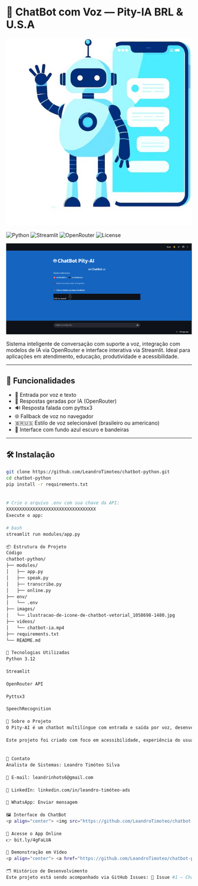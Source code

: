 # 🤖 ChatBot com Voz — Pity-IA BRL & U.S.A

<p align="center">
  <a href="https://bit.ly/4gFaLUA" target="_blank">
    <img src="https://github.com/LeandroTimoteo/chatbot-python/blob/main/images/ilustracao-de-icone-de-chatbot-vetorial_1058698-1480.jpg?raw=true" width="800" alt="Imagem de capa do ChatBot com robô e celular" />
  </a>
</p>


![Python](https://img.shields.io/badge/Python-3.10-blue?logo=python)
![Streamlit](https://img.shields.io/badge/Streamlit-App-red?logo=streamlit)
![OpenRouter](https://img.shields.io/badge/OpenRouter-API-green?logo=openai)
![License](https://img.shields.io/badge/License-MIT-yellow)


<p align="center">
  <a href="https://bit.ly/4gFaLUA" target="_blank">
    <img src="https://github.com/LeandroTimoteo/chatbot-python/blob/main/images/Captura de tela 2025-09-21 191458.png?raw=true" width="800" alt="Imagem de capa do ChatBot com robô e celular" />
  </a>
</p>

Sistema inteligente de conversação com suporte a voz, integração com modelos de IA via OpenRouter e interface interativa via Streamlit. Ideal para aplicações em atendimento, educação, produtividade e acessibilidade.

---

## 🚀 Funcionalidades

- 🎤 Entrada por voz e texto  
- 🧠 Respostas geradas por IA (OpenRouter)  
- 🔊 Resposta falada com pyttsx3  
- 🌐 Fallback de voz no navegador  
- 🇧🇷🇺🇸 Estilo de voz selecionável (brasileiro ou americano)  
- 🎨 Interface com fundo azul escuro e bandeiras  

---

## 🛠️ Instalação

```bash
git clone https://github.com/LeandroTimoteo/chatbot-python.git
cd chatbot-python
pip install -r requirements.txt


# Crie o arquivo .env com sua chave da API:
XXXXXXXXXXXXXXXXXXXXXXXXXXXXXXXXXX
Execute o app:

# bash
streamlit run modules/app.py

📦 Estrutura do Projeto
Código
chatbot-python/
├── modules/
│   ├── app.py
│   ├── speak.py
│   ├── transcribe.py
│   ├── online.py
├── env/
│   └── .env
├── images/
│   └── ilustracao-de-icone-de-chatbot-vetorial_1058698-1480.jpg
├── videos/
│   └── chatbot-ia.mp4
├── requirements.txt
└── README.md

🧰 Tecnologias Utilizadas
Python 3.12

Streamlit

OpenRouter API

Pyttsx3

SpeechRecognition

📘 Sobre o Projeto
O Pity-AI é um chatbot multilíngue com entrada e saída por voz, desenvolvido em Python com Streamlit. Ele utiliza modelos de linguagem via OpenRouter para gerar respostas naturais e contextuais, podendo ser usado em português ou inglês com sotaques ajustáveis.

Este projeto foi criado com foco em acessibilidade, experiência do usuário e integração rápida com APIs modernas.


👤 Contato
Analista de Sistemas: Leandro Timóteo Silva

📧 E-mail: leandrinhots6@gmail.com

💼 LinkedIn: linkedin.com/in/leandro-timóteo-ads

📱 WhatsApp: Enviar mensagem

🖼️ Interface do ChatBot
<p align="center"> <img src="https://github.com/LeandroTimoteo/chatbot-python/blob/main/images/Captura%20de%20tela%202025-09-21%20191458.png?raw=true" width="800" alt="Interface do ChatBot com voz e estilo BRL/USA" /> </p>

🔗 Acesse o App Online
👉 bit.ly/4gFaLUA

🎥 Demonstração em Vídeo
<p align="center"> <a href="https://github.com/LeandroTimoteo/chatbot-python/blob/main/videos/chatbot-ia.mp4?raw=true" target="_blank"> <img src="https://img.shields.io/badge/Assistir-Vídeo-FF0000?style=for-the-badge&logo=youtube&logoColor=white" alt="Assistir vídeo de demonstração" /> </a> </p>

🗂️ Histórico de Desenvolvimento
Este projeto está sendo acompanhado via GitHub Issues: 🔖 Issue #1 – Chatbot Pity - IA BRL & U.S.A




